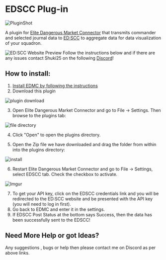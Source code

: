 # EDSCC Plug-in
![PluginShot](https://i.imgur.com/bcMQd6Z.png)

A plugin for [Elite Dangerous Market Connector](https://github.com/Marginal/EDMarketConnector) that transmits commander and selected journal data to [ED:SCC](https://edscc.ddns.net) to aggregate data for data visualization of your squadron.

![ED:SCC Website Preview](https://i.imgur.com/bD51iI7.png)
Follow the instructions below and if there are any issues contact Shuki25 on the following [Discord](https://discord.gg/qK8kv6g)!  

## How to install:  
1. [Install EDMC by following the instructions]( https://github.com/Marginal/EDMarketConnector )  
2. Download this plugin

![plugin download]()  

3. Open Elite Dangerous Market Connector and go to File -> Settings. Then browse to the plugins tab:

![file directory](https://i.imgur.com/XEUhaWL.png)  

4. Click "Open" to open the plugins directory.


5. Open the Zip file we have downloaded and drag the folder from within into the plugins directory:  

![install](https://i.imgur.com/VBLbAk0.png) 


6. Restart Elite Dangerous Market Connector and go to File -> Settings, select EDSCC tab.  Check the checkbox to activate.

![Imgur](https://i.imgur.com/cJZgjel.png)

7. To get your API key, click on the EDSCC credentials link and you will be redirected to the ED:SCC website and be presented with the API key (you will need to log in first).
8. Go back to EDMC and enter it in the settings.
9. If EDSCC Post Status at the bottom says Success, then the data has been successfully sent to the EDSCC!

## Need More Help or got Ideas?
Any suggestions , bugs or help then please contact me on Discord as per above links.